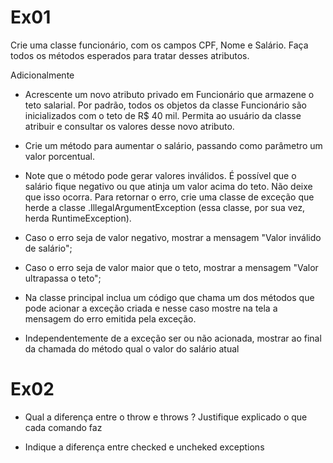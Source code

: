 # Ex01 
Crie uma classe funcionário, com os campos CPF, Nome e Salário. Faça todos os métodos esperados para tratar desses atributos.

Adicionalmente

- Acrescente um novo atributo privado em Funcionário que armazene o teto salarial. Por padrão, todos os objetos da classe Funcionário são inicializados com o teto de R$ 40 mil. Permita ao usuário da classe atribuir e consultar os valores desse novo atributo. 

- Crie um método para aumentar o salário, passando como parâmetro um valor porcentual.
- Note que o método pode gerar valores inválidos. É possível que o salário fique negativo ou que atinja um valor acima do teto. Não deixe que isso ocorra. Para retornar o erro, crie uma classe de exceção que herde a classe .IllegalArgumentException (essa classe, por sua vez, herda RuntimeException). 

- Caso o erro seja de valor negativo, mostrar a mensagem "Valor inválido de salário";

- Caso o erro seja de valor maior que o teto, mostrar a mensagem "Valor ultrapassa o teto";

- Na classe principal inclua um código que chama um dos métodos que pode acionar a exceção criada e nesse caso mostre na tela a mensagem do erro emitida pela exceção.

- Independentemente de a exceção ser ou não acionada, mostrar ao final da chamada do método qual o valor do salário atual

# Ex02
 
- Qual a diferença entre o throw e throws ? Justifique explicado o que cada comando faz

- Indique a diferença entre checked e uncheked exceptions
